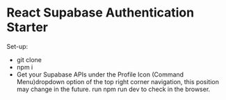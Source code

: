 # React Supabase Authentication Starter 
Set-up:
- git clone
- npm i
- Get your Supabase APIs under the Profile Icon (Command Menu)dropdown option of the top right
 corner navigation, this position may change in the future.
run npm run dev to check in the browser.
